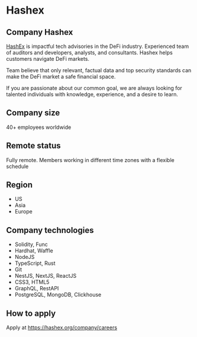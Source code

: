 # Hashex

## Company Hashex

[HashEx](https://hashex.org/company/about-us) is impactful tech advisories in the DeFi industry. Experienced team of auditors and developers, analysts, and consultants. Hashex helps customers navigate DeFi markets.

Team believe that only relevant, factual data and top security standards can make the DeFi market a safe financial space.

If you are passionate about our common goal, we are always looking for talented individuals with knowledge, experience, and a desire to learn.

## Company size

40+ employees worldwide

## Remote status

Fully remote.
Members working in different time zones with a flexible schedule

## Region

- US
- Asia
- Europe

## Company technologies

- Solidity, Func
- Hardhat, Waffle
- NodeJS
- TypeScript, Rust
- Git
- NestJS, NextJS, ReactJS
- CSS3, HTML5
- GraphQL, RestAPI
- PostgreSQL, MongoDB, Clickhouse

## How to apply

Apply at https://hashex.org/company/careers
